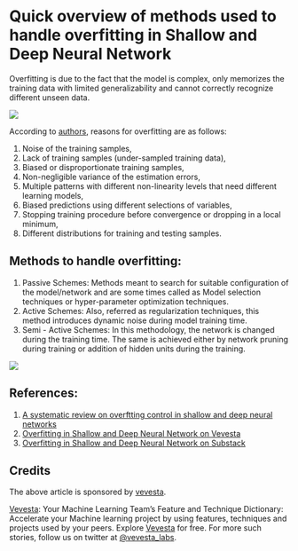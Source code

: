 
# Quick overview of methods used to handle overfitting in Shallow and Deep Neural Network

Overfitting is due to the fact that the model is complex, only memorizes the training data with limited generalizability and cannot correctly recognize different unseen data.

![](https://substackcdn.com/image/fetch/f_auto,q_auto:good,fl_progressive:steep/https://bucketeer-e05bbc84-baa3-437e-9518-adb32be77984.s3.amazonaws.com/public/images/77231416-6824-4514-b177-490b98270e10_877x747.png)

According to [authors](https://link.springer.com/article/10.1007/s10462-021-09975-1), reasons for overfitting are as follows:

1. Noise of the training samples,
2. Lack of training samples (under-sampled training data),
3. Biased or disproportionate training samples,
4. Non-negligible variance of the estimation errors,
5. Multiple patterns with different non-linearity levels that need different learning models,
6. Biased predictions using different selections of variables,
7. Stopping training procedure before convergence or dropping in a local minimum,
8. Different distributions for training and testing samples.

## Methods to handle overfitting:

1. Passive Schemes: Methods meant to search for suitable configuration of the model/network and are some times called as Model selection techniques or hyper-parameter optimization techniques.
2. Active Schemes: Also, referred as regularization techniques, this method introduces dynamic noise during model training time.
3. Semi - Active Schemes: In this methodology, the network is changed during the training time. The same is achieved either by network pruning during training or addition of hidden units during the training.

![](https://substackcdn.com/image/fetch/f_auto,q_auto:good,fl_progressive:steep/https://bucketeer-e05bbc84-baa3-437e-9518-adb32be77984.s3.amazonaws.com/public/images/8d03b67b-2c7e-4a47-a713-1468d8091773_741x736.png)

## References:

1. [A systematic review on overftting control in shallow and deep neural networks](https://link.springer.com/article/10.1007/s10462-021-09975-1)
2. [Overfitting in Shallow and Deep Neural Network on Vevesta](https://www.vevesta.com/blog/25-Handling-overfitting-in-Shallow-and-Deep-Neural-Network)
3. [Overfitting in Shallow and Deep Neural Network on Substack](https://vevesta.substack.com/p/deep-dive-in-causes-of-overfitting)

## Credits

The above article is sponsored by [vevesta](https://www.vevesta.com/).

[Vevesta](https://www.vevesta.com/): Your Machine Learning Team’s Feature and Technique Dictionary: Accelerate your Machine learning project by using features, techniques and projects used by your peers. Explore [Vevesta](https://www.vevesta.com/) for free. For more such stories, follow us on twitter at [@vevesta_labs](https://twitter.com/vevesta_labs).